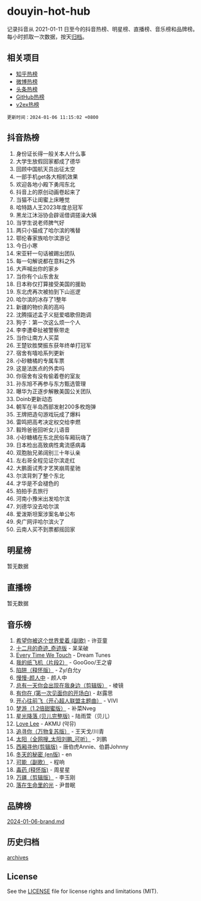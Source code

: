 # douyin-hot-hub

记录抖音从 2021-01-11 日至今的抖音热榜、明星榜、直播榜、音乐榜和品牌榜。每小时抓取一次数据，按天[归档](archives)。

## 相关项目

- [知乎热榜](https://github.com/lonnyzhang423/zhihu-hot-hub)
- [微博热榜](https://github.com/lonnyzhang423/weibo-hot-hub)
- [头条热榜](https://github.com/lonnyzhang423/toutiao-hot-hub)
- [GitHub热榜](https://github.com/lonnyzhang423/github-hot-hub)
- [v2ex热榜](https://github.com/lonnyzhang423/v2ex-hot-hub)


`更新时间：2024-01-06 11:15:02 +0800`

## 抖音热榜

1. 身份证长得一般关本人什么事
1. 大学生放假回家都成了德华
1. 回顾中国航天员出征太空
1. 一部手机get各大相机效果
1. 欢迎各地小殿下勇闯东北
1. 抖音上的原创动画卷起来了
1. 当猫不让闺蜜上床睡觉
1. 哈特路人王2023年度总冠军
1. 黑龙江沐浴协会辟谣借调搓澡大姨
1. 当学生说老师脾气好
1. 两只小猫成了哈尔滨的嘴替
1. 鄂伦春家族哈尔滨游记
1. 今日小寒
1. 宋亚轩一句话被踢出团队
1. 每一句解说都在意料之外
1. 大声喊出你的家乡
1. 当你有个山东舍友
1. 日本称仅打算接受美国的援助
1. 东北虎再次被拍到下山巡逻
1. 哈尔滨的冰存了1整年
1. 新疆的物价真的高吗
1. 沈腾描述孟子义挺爱唱歌但跑调
1. 狗子：第一次这么烦一个人
1. 李李遭牵扯被警察带走
1. 当你让南方人买菜
1. 王楚钦胜樊振东获年终单打冠军
1. 宿舍有嘻哈系列更新
1. 小砂糖橘的专属车票
1. 这是法医点的外卖吗
1. 你宿舍有没有偷着卷的室友
1. 孙东旭不再参与东方甄选管理
1. 曝华为正逐步解散美国公关团队
1. Doinb更新动态
1. 朝军在半岛西部发射200多枚炮弹
1. 王牌把造句游戏玩成了爆料
1. 雷鸣把高考决定权交给李燃
1. 毅玲爸爸回听女儿语音
1. 小砂糖橘在东北民俗车厢玩嗨了
1. 日本检出高致病性禽流感病毒
1. 双胞胎兄弟阔别三十年认亲
1. 左右哥全程见证尔滨走红
1. 大鹏面试秀才艺笑崩周星驰
1. 尔滨背刺了整个东北
1. 才华是不会褪色的
1. 拍拍手去旅行
1. 河南小豫米出发哈尔滨
1. 刘德华没去哈尔滨
1. 爱泼斯坦案涉案名单公布
1. 央广网评哈尔滨火了
1. 云南人买不到票都摇回家

## 明星榜

暂无数据

## 直播榜

暂无数据

## 音乐榜

1. [希望你被这个世界爱着 (副歌)](https://sf86-cdn-tos.douyinstatic.com/obj/tos-cn-ve-2774/oUHCmWQfZlE3QQBKBeD8rCFLpJzPgCpImhsxMt) - 许亚童
1. [十二月的奇迹_奇迹版](https://sf6-cdn-tos.douyinstatic.com/obj/tos-cn-ve-2774/oMslvA9FBzGMGHnyUuoiiUjtIAXfMz6tzwByW8) - 呆呆破
1. [Every Time We Touch](https://sf86-cdn-tos.douyinstatic.com/obj/tos-cn-ve-2774/ogN6lUKQeBBfEVhIOMikG1CcJjugxk1tztZyhP) - Dream Tunes
1. [我的纸飞机（片段2）](https://sf86-cdn-tos.douyinstatic.com/obj/tos-cn-ve-2774/oM2ZrKcg2CD5AeRB2gkeXOFB1IxAGJdZPazYHf) - GooGoo/王之睿
1. [陷阱（释怀版）](https://sf86-cdn-tos.douyinstatic.com/obj/tos-cn-ve-2774/oE8C21LeZrzKLDFfQYgMzx4GAIHageG5IzayY7) - Zy/白允y
1. [慢慢-颜人中](https://sf86-cdn-tos.douyinstatic.com/obj/tos-cn-ve-2774/ocjHNfBXdBxQNC8ZGAeoLMFTUgtBg8bkExunDC) - 颜人中
1. [总有一天你会出现在我身边（剪辑版）](https://sf3-cdn-tos.douyinstatic.com/obj/tos-cn-ve-2774/oMLsHwhWW7CYoAhoWB9EXUQIzNBsfAJxpAoxCU) - 棱镜
1. [有你在 (第一次见面你的开场白)](https://sf6-cdn-tos.douyinstatic.com/obj/tos-cn-ve-2774/oAthrQ3ClJBfI57uBoFEgNDYtNCZ0TSYQQfxQ0) - 赵露思
1. [开心往前飞（开心超人联盟主题曲）](https://sf3-cdn-tos.douyinstatic.com/obj/tos-cn-ve-2774/9d8fb7c82cf1421fb93a9fe925275e0a) - VIVI
1. [梦游（1.2倍甜蜜版）](https://sf3-cdn-tos.douyinstatic.com/obj/tos-cn-ve-2774/o4gyAUm8hwufoEABmwVIiQtHsFuGzAEEWtNMzo) - 补菜Nveg
1. [星光降落 (贝儿完整版)](https://sf86-cdn-tos.douyinstatic.com/obj/tos-cn-ve-2774/okwB9hAwyAtsFFkFBzAX1hOOfQuIoMNs0W2Mwr) - 陆雨萱（贝儿）
1. [Love Lee](https://sf3-cdn-tos.douyinstatic.com/obj/tos-cn-ve-2774/o05GbkJGbCBTdDnMtB0fwOYgkeZp23vrWQDQBS) - AKMU (악뮤)
1. [追寻你（万物复苏版）](https://sf86-cdn-tos.douyinstatic.com/obj/tos-cn-ve-2774/oYeAZJsbjIDit9APmBg8u6uDUQnHmoCf3gbo74) - 王天戈/川青
1. [太阳（全网搜_太阳刘鹏_可听）](https://sf86-cdn-tos.douyinstatic.com/obj/tos-cn-ve-2774/ogWbyIQnlBFImVbeDocRdCIYtBHlbJXgfZMvgz) - 刘鹏
1. [西厢寻他(剪辑版)](https://sf86-cdn-tos.douyinstatic.com/obj/tos-cn-ve-2774/oUsAVfAQKlRNxEv5qxvIB8o5qmIWUcXbzJKJhw) - 唐伯虎Annie、伯爵Johnny
1. [冬天的秘密 (en版)](https://sf86-cdn-tos.douyinstatic.com/obj/tos-cn-ve-2774/okIuMHDdzyf3FjGK4Lphe1vfHcQaPIHAg0Z4CR) - en
1. [可能（副歌）](https://sf86-cdn-tos.douyinstatic.com/obj/tos-cn-ve-2774/cde1731888894259b333569393c2fb51) - 程响
1. [毒药 (释怀版)](https://sf86-cdn-tos.douyinstatic.com/obj/tos-cn-ve-2774/oYILMEAzspdZBIzy4frJNB8ZHPHWAhiwowd4Ad) - 周星星
1. [万疆（剪辑版）](https://sf86-cdn-tos.douyinstatic.com/obj/tos-cn-ve-2774/ooG7oVgFlDTelKCjCsTTobQvbdtj1BBQXnfZd8) - 李玉刚
1. [落在生命里的光](https://sf6-cdn-tos.douyinstatic.com/obj/tos-cn-ve-2774/d9ffa8c090124ea58bb10df9b510c01d) - 尹昔眠

## 品牌榜

[2024-01-06-brand.md](archives/2024-01-06-brand.md)

## 历史归档

[archives](archives)

## License

See the [LICENSE](LICENSE) file for license rights and limitations (MIT).
